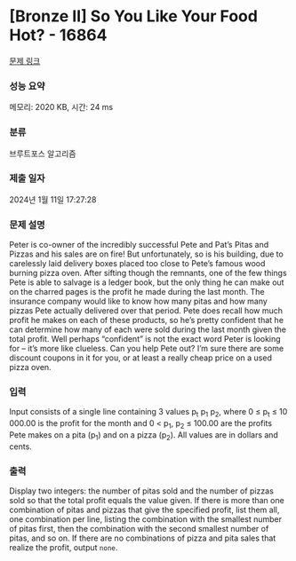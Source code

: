 # [Bronze II] So You Like Your Food Hot? - 16864 

[문제 링크](https://www.acmicpc.net/problem/16864) 

### 성능 요약

메모리: 2020 KB, 시간: 24 ms

### 분류

브루트포스 알고리즘

### 제출 일자

2024년 1월 11일 17:27:28

### 문제 설명

<p>Peter is co-owner of the incredibly successful Pete and Pat’s Pitas and Pizzas and his sales are on fire! But unfortunately, so is his building, due to carelessly laid delivery boxes placed too close to Pete’s famous wood burning pizza oven. After sifting though the remnants, one of the few things Pete is able to salvage is a ledger book, but the only thing he can make out on the charred pages is the profit he made during the last month. The insurance company would like to know how many pitas and how many pizzas Pete actually delivered over that period. Pete does recall how much profit he makes on each of these products, so he’s pretty confident that he can determine how many of each were sold during the last month given the total profit. Well perhaps “confident” is not the exact word Peter is looking for – it’s more like clueless. Can you help Pete out? I’m sure there are some discount coupons in it for you, or at least a really cheap price on a used pizza oven.</p>

### 입력 

 <p>Input consists of a single line containing 3 values p<sub>t</sub> p<sub>1</sub> p<sub>2</sub>, where 0 ≤ p<sub>t</sub> ≤ 10 000.00 is the profit for the month and 0 < p<sub>1</sub>, p<sub>2</sub> ≤ 100.00 are the profits Pete makes on a pita (p<sub>1</sub>) and on a pizza (p<sub>2</sub>). All values are in dollars and cents.</p>

### 출력 

 <p>Display two integers: the number of pitas sold and the number of pizzas sold so that the total profit equals the value given. If there is more than one combination of pitas and pizzas that give the specified profit, list them all, one combination per line, listing the combination with the smallest number of pitas first, then the combination with the second smallest number of pitas, and so on. If there are no combinations of pizza and pita sales that realize the profit, output <code>none</code>.</p>

